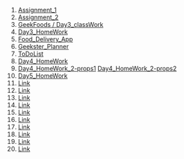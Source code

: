 1. [Assignment_1](https://anchitjulaniya.github.io/ReactJsProjects/Assignment_1/)
2. [Assignment_2](https://anchitjulaniya.github.io/ReactJsProjects/Assignment_2/?authuser=0)
3. [GeekFoods / Day3_classWork](https://react-js-projects-7u9q.vercel.app/?authuser=0)
4. [Day3_HomeWork](https://react-js-projects-rouge.vercel.app/?authuser=0)
5. [Food_Delivery_App](https://react-js-food-delivery-app.vercel.app/)
6. [Geekster_Planner](https://6631fc9e34aa69a84062dc41--sparkly-biscuit-4fcf56.netlify.app/)
7. [ToDoList](https://todolist-by-anchit.netlify.app/)
8. [Day4_HomeWork](https://day4-homework-anchit.netlify.app/)
9. [Day4_HomeWork_2-props1](https://day4homework-2-props-1-by-anchit.netlify.app/) [Day4_HomeWork_2-props2](https://day4homework-2-props2-by-anchit.netlify.app/)
10. [Day5_HomeWork](https://day5homework-by-anchit.netlify.app/)
11. [Link]()
12. [Link]()
13. [Link]()
14. [Link]()
15. [Link]()
16. [Link]()
17. [Link]()
18. [Link]()
19. [Link]()
20. [Link]()